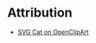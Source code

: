 Attribution
===========

* [SVG Cat on OpenClipArt](https://openclipart.org/detail/118249/cateh-dangerous-by-rones-by-rones)
